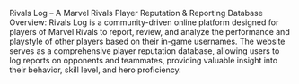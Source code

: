 Rivals Log – A Marvel Rivals Player Reputation & Reporting Database
Overview:
Rivals Log is a community-driven online platform designed for players of Marvel Rivals to report, review, and analyze the performance and playstyle of other players based on their in-game usernames. The website serves as a comprehensive player reputation database, allowing users to log reports on opponents and teammates, providing valuable insight into their behavior, skill level, and hero proficiency.

